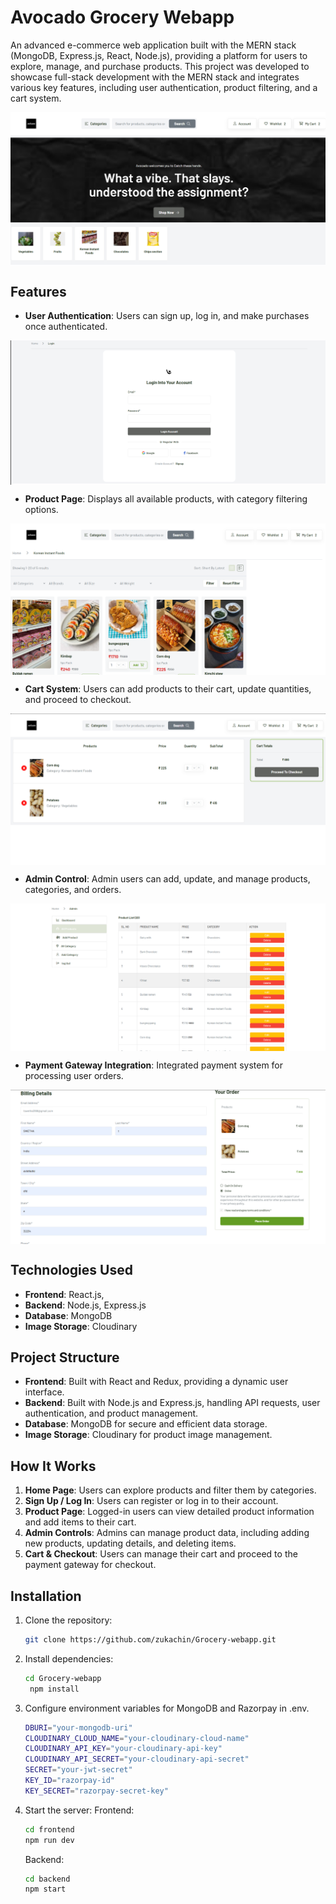# Avocado Grocery Webapp
An advanced e-commerce web application built with the MERN stack (MongoDB, Express.js, React, Node.js), providing a platform for users to explore, manage, and purchase products. This project was developed to showcase full-stack development with the MERN stack and integrates various key features, including user authentication, product filtering, and a cart system.
<p>
   <img src="Evidence/front_page.png"  align="center" ">
</p>

## Features

- **User Authentication**: Users can sign up, log in, and make purchases once authenticated.
<p>
   <img src="Evidence/login.png"  align="center" ">
</p>  

- **Product Page**: Displays all available products, with category filtering options.
<p>
   <img src="Evidence/products.png"  align="center" ">
</p>

- **Cart System**: Users can add products to their cart, update quantities, and proceed to checkout.
<p>
   <img src="Evidence/cart.png"  align="center" ">
</p> 

- **Admin Control**: Admin users can add, update, and manage products, categories, and orders.
<p>
   <img src="Evidence/admin.png"  align="center" ">
</p> 

- **Payment Gateway Integration**: Integrated payment system for processing user orders.
<p>
   <img src="Evidence/checkout.png"  align="center" ">
</p> 

## Technologies Used

- **Frontend**: React.js,
- **Backend**: Node.js, Express.js
- **Database**: MongoDB
- **Image Storage**: Cloudinary

## Project Structure

- **Frontend**: Built with React and Redux, providing a dynamic user interface.
- **Backend**: Built with Node.js and Express.js, handling API requests, user authentication, and product management.
- **Database**: MongoDB for secure and efficient data storage.
- **Image Storage**: Cloudinary for product image management.

## How It Works

1. **Home Page**: Users can explore products and filter them by categories.
2. **Sign Up / Log In**: Users can register or log in to their account.
3. **Product Page**: Logged-in users can view detailed product information and add items to their cart.
4. **Admin Controls**: Admins can manage product data, including adding new products, updating details, and deleting items.
5. **Cart & Checkout**: Users can manage their cart and proceed to the payment gateway for checkout.

## Installation

1. Clone the repository:
   ```bash
   git clone https://github.com/zukachin/Grocery-webapp.git
   ```
2. Install dependencies:
   ```bash
   cd Grocery-webapp
    npm install
   ```
3. Configure environment variables for MongoDB and Razorpay in .env.
    ```bash
    DBURI="your-mongodb-uri"
    CLOUDINARY_CLOUD_NAME="your-cloudinary-cloud-name"
    CLOUDINARY_API_KEY="your-cloudinary-api-key"
    CLOUDINARY_API_SECRET="your-cloudinary-api-secret"
    SECRET="your-jwt-secret"
    KEY_ID="razorpay-id"
    KEY_SECRET="razorpay-secret-key"
   ```
4. Start the server:
   Frontend:
    ```bash
   cd frontend
   npm run dev
   ```
   Backend:
     ```bash
   cd backend
   npm start
   ```


